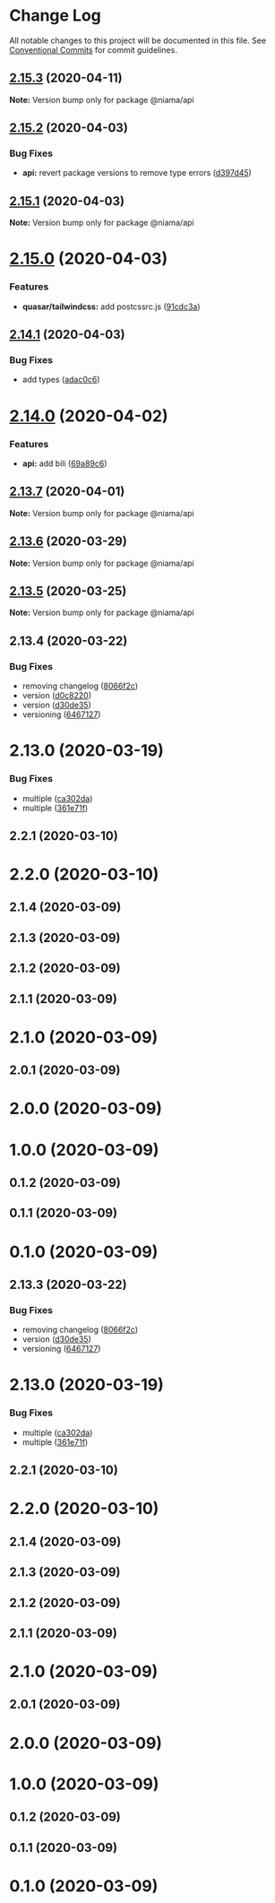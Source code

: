 # Change Log

All notable changes to this project will be documented in this file.
See [Conventional Commits](https://conventionalcommits.org) for commit guidelines.

## [2.15.3](https://github.com/niama-strategies/niama/compare/@niama/api@2.15.2...@niama/api@2.15.3) (2020-04-11)

**Note:** Version bump only for package @niama/api





## [2.15.2](https://github.com/niama-strategies/niama/compare/@niama/api@2.15.1...@niama/api@2.15.2) (2020-04-03)


### Bug Fixes

* **api:** revert package versions to remove type errors ([d397d45](https://github.com/niama-strategies/niama/commit/d397d457706aee41cbba68025f4bb25b1003106c))





## [2.15.1](https://github.com/niama-strategies/niama/compare/@niama/api@2.15.0...@niama/api@2.15.1) (2020-04-03)

**Note:** Version bump only for package @niama/api





# [2.15.0](https://github.com/niama-strategies/niama/compare/@niama/api@2.14.1...@niama/api@2.15.0) (2020-04-03)


### Features

* **quasar/tailwindcss:** add postcssrc.js ([91cdc3a](https://github.com/niama-strategies/niama/commit/91cdc3a1e8e6c1e35942cf344530054e60743b0b))





## [2.14.1](https://github.com/niama-strategies/niama/compare/@niama/api@2.14.0...@niama/api@2.14.1) (2020-04-03)


### Bug Fixes

* add types ([adac0c6](https://github.com/niama-strategies/niama/commit/adac0c6c691096284b8048632e6f9eb927e30e38))





# [2.14.0](https://github.com/niama-strategies/niama/compare/@niama/api@2.13.7...@niama/api@2.14.0) (2020-04-02)


### Features

* **api:** add bili ([69a89c6](https://github.com/niama-strategies/niama/commit/69a89c6c84e3c93335b9b9adfd7a12b3dc1f967a))





## [2.13.7](https://github.com/niama-strategies/niama/compare/@niama/api@2.13.6...@niama/api@2.13.7) (2020-04-01)

**Note:** Version bump only for package @niama/api





## [2.13.6](https://github.com/niama-strategies/niama/compare/@niama/api@2.13.5...@niama/api@2.13.6) (2020-03-29)

**Note:** Version bump only for package @niama/api





## [2.13.5](https://github.com/niama-strategies/niama/compare/@niama/api@2.13.4...@niama/api@2.13.5) (2020-03-25)

**Note:** Version bump only for package @niama/api





## 2.13.4 (2020-03-22)


### Bug Fixes

* removing changelog ([8066f2c](https://github.com/niama-strategies/niama/commit/8066f2c143a8e93600d5dab4ab313501e81f7a82))
* version ([d0c8220](https://github.com/niama-strategies/niama/commit/d0c822081680fe0106ebe9b8dd30ce769d102759))
* version ([d30de35](https://github.com/niama-strategies/niama/commit/d30de355da29ccd03916cddcd532e543e5906d0d))
* versioning ([6467127](https://github.com/niama-strategies/niama/commit/6467127550c6c1bfbc0d43ab4d83906695d9d732))



# 2.13.0 (2020-03-19)


### Bug Fixes

* multiple ([ca302da](https://github.com/niama-strategies/niama/commit/ca302da3ce4d56964595287d74e7f1d1761451f1))
* multiple ([361e71f](https://github.com/niama-strategies/niama/commit/361e71f9caafeda407deafd47d0980cc7bb4c3bb))



## 2.2.1 (2020-03-10)



# 2.2.0 (2020-03-10)



## 2.1.4 (2020-03-09)



## 2.1.3 (2020-03-09)



## 2.1.2 (2020-03-09)



## 2.1.1 (2020-03-09)



# 2.1.0 (2020-03-09)



## 2.0.1 (2020-03-09)



# 2.0.0 (2020-03-09)



# 1.0.0 (2020-03-09)



## 0.1.2 (2020-03-09)



## 0.1.1 (2020-03-09)



# 0.1.0 (2020-03-09)





## 2.13.3 (2020-03-22)


### Bug Fixes

* removing changelog ([8066f2c](https://github.com/niama-strategies/niama/commit/8066f2c143a8e93600d5dab4ab313501e81f7a82))
* version ([d30de35](https://github.com/niama-strategies/niama/commit/d30de355da29ccd03916cddcd532e543e5906d0d))
* versioning ([6467127](https://github.com/niama-strategies/niama/commit/6467127550c6c1bfbc0d43ab4d83906695d9d732))



# 2.13.0 (2020-03-19)


### Bug Fixes

* multiple ([ca302da](https://github.com/niama-strategies/niama/commit/ca302da3ce4d56964595287d74e7f1d1761451f1))
* multiple ([361e71f](https://github.com/niama-strategies/niama/commit/361e71f9caafeda407deafd47d0980cc7bb4c3bb))



## 2.2.1 (2020-03-10)



# 2.2.0 (2020-03-10)



## 2.1.4 (2020-03-09)



## 2.1.3 (2020-03-09)



## 2.1.2 (2020-03-09)



## 2.1.1 (2020-03-09)



# 2.1.0 (2020-03-09)



## 2.0.1 (2020-03-09)



# 2.0.0 (2020-03-09)



# 1.0.0 (2020-03-09)



## 0.1.2 (2020-03-09)



## 0.1.1 (2020-03-09)



# 0.1.0 (2020-03-09)
